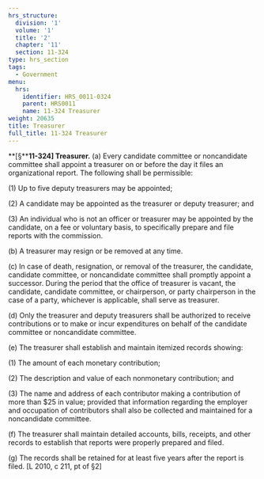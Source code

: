 ```yaml
---
hrs_structure:
  division: '1'
  volume: '1'
  title: '2'
  chapter: '11'
  section: 11-324
type: hrs_section
tags:
  - Government
menu:
  hrs:
    identifier: HRS_0011-0324
    parent: HRS0011
    name: 11-324 Treasurer
weight: 20635
title: Treasurer
full_title: 11-324 Treasurer
---
```

**[§****11-324] Treasurer.** (a) Every candidate committee or noncandidate committee shall appoint a treasurer on or before the day it files an organizational report. The following shall be permissible:

(1) Up to five deputy treasurers may be appointed;

(2) A candidate may be appointed as the treasurer or deputy treasurer; and

(3) An individual who is not an officer or treasurer may be appointed by the candidate, on a fee or voluntary basis, to specifically prepare and file reports with the commission.

(b) A treasurer may resign or be removed at any time.

(c) In case of death, resignation, or removal of the treasurer, the candidate, candidate committee, or noncandidate committee shall promptly appoint a successor. During the period that the office of treasurer is vacant, the candidate, candidate committee, or chairperson, or party chairperson in the case of a party, whichever is applicable, shall serve as treasurer.

(d) Only the treasurer and deputy treasurers shall be authorized to receive contributions or to make or incur expenditures on behalf of the candidate committee or noncandidate committee.

(e) The treasurer shall establish and maintain itemized records showing:

(1) The amount of each monetary contribution;

(2) The description and value of each nonmonetary contribution; and

(3) The name and address of each contributor making a contribution of more than $25 in value; provided that information regarding the employer and occupation of contributors shall also be collected and maintained for a noncandidate committee.

(f) The treasurer shall maintain detailed accounts, bills, receipts, and other records to establish that reports were properly prepared and filed.

(g) The records shall be retained for at least five years after the report is filed. [L 2010, c 211, pt of §2]